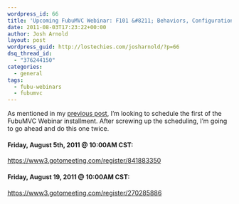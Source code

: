 ```yaml
---
wordpress_id: 66
title: 'Upcoming FubuMVC Webinar: F101 &#8211; Behaviors, Configuration, and Runtime'
date: 2011-08-03T17:23:22+00:00
author: Josh Arnold
layout: post
wordpress_guid: http://lostechies.com/josharnold/?p=66
dsq_thread_id:
  - "376244150"
categories:
  - general
tags:
  - fubu-webinars
  - fubumvc
---
```

As mentioned in my [previous post](https://lostechies.com/josharnold/2011/08/03/upcoming-fubumvc-webinar-series/), I&#8217;m looking to schedule the first of the FubuMVC Webinar installment. After screwing up the scheduling, I&#8217;m going to go ahead and do this one twice.

#### Friday, August 5th, 2011 @ 10:00AM CST:

<https://www3.gotomeeting.com/register/841883350>

#### Friday, August 19, 2011 @ 10:00AM CST:

<https://www3.gotomeeting.com/register/270285886>